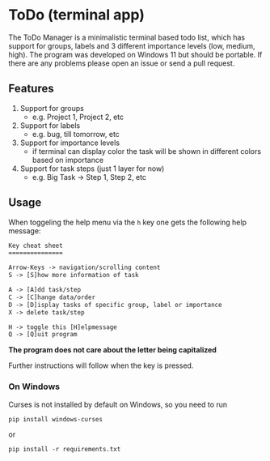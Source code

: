 # ToDo (terminal app)

The ToDo Manager is a minimalistic terminal based todo list, which has support for groups, labels and 3 different importance levels (low, medium, high). The program was developed on Windows 11 but should be portable. If there are any problems please open an issue or send a pull request.

## Features

1. Support for groups
    - e.g. Project 1, Project 2, etc
1. Support for labels
    - e.g. bug, till tomorrow, etc
1. Support for importance levels
    - if terminal can display color the task will be shown in different colors based on importance
1. Support for task steps (just 1 layer for now)
    - e.g. Big Task -> Step 1, Step 2, etc

## Usage

When toggeling the help menu via the `h` key one gets the following help message:

```txt
Key cheat sheet
===============

Arrow-Keys -> navigation/scrolling content
S -> [S]how more information of task

A -> [A]dd task/step
C -> [C]hange data/order
D -> [D]isplay tasks of specific group, label or importance
X -> delete task/step

H -> toggle this [H]elpmessage
Q -> [Q]uit program
```

**The program does not care about the letter being capitalized**

Further instructions will follow when the key is pressed.

### On Windows

Curses is not installed by default on Windows, so you need to run

```pwsh
pip install windows-curses
```

or

```pwsh
pip install -r requirements.txt
```
